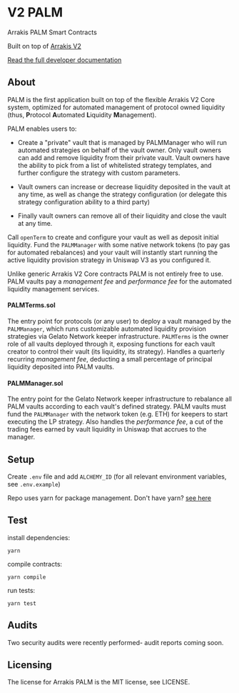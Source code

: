 # V2 PALM

Arrakis PALM Smart Contracts

Built on top of [Arrakis V2](https://github.com/ArrakisFinance/v2-core)

[Read the full developer documentation](https://docs.arrakis.fi)

## About

PALM is the first application built on top of the flexible Arrakis V2 Core system, optimized for automated management of protocol owned liquidity (thus, **P**rotocol **A**utomated **L**iquidity **M**anagement).

PALM enables users to:

- Create a "private" vault that is managed by PALMManager who will run automated strategies on behalf of the vault owner. Only vault owners can add and remove liquidity from their private vault.
  Vault owners have the ability to pick from a list of whitelisted strategy templates, and further configure the strategy with custom parameters.

- Vault owners can increase or decrease liquidity deposited in the vault at any time, as well as change the strategy configuration (or delegate this strategy configuration ability to a third party)

- Finally vault owners can remove all of their liquidity and close the vault at any time.

Call `openTerm` to create and configure your vault as well as deposit initial liquidity. Fund the `PALMManager` with some native network tokens (to pay gas for automated rebalances) and your vault will instantly start running the active liquidity provision strategy in Uniswap V3 as you configured it.

Unlike generic Arrakis V2 Core contracts PALM is not entirely free to use. PALM vaults pay a _management fee_ and _performance fee_ for the automated liquidity management services.

#### PALMTerms.sol

The entry point for protocols (or any user) to deploy a vault managed by the `PALMManager`, which runs customizable automated liquidity provision strategies via Gelato Network keeper infrastructure. `PALMTerms` is the owner role of all vaults deployed through it, exposing functions for each vault creator to control their vault (its liquidity, its strategy). Handles a quarterly recurring _management fee_, deducting a small percentage of principal liquidity deposited into PALM vaults.

#### PALMManager.sol

The entry point for the Gelato Network keeper infrastructure to rebalance all PALM vaults according to each vault's defined strategy. PALM vaults must fund the `PALMManager` with the network token (e.g. ETH) for keepers to start executing the LP strategy. Also handles the _performance fee_, a cut of the trading fees earned by vault liquidity in Uniswap that accrues to the manager.

## Setup

Create `.env` file and add `ALCHEMY_ID` (for all relevant environment variables, see `.env.example`)

Repo uses yarn for package management. Don't have yarn? [see here](https://classic.yarnpkg.com/lang/en/docs/install/#mac-stable)

## Test

install dependencies:

```
yarn
```

compile contracts:

```
yarn compile
```

run tests:

```
yarn test
```

## Audits

Two security audits were recently performed- audit reports coming soon.

## Licensing

The license for Arrakis PALM is the MIT license, see LICENSE.
